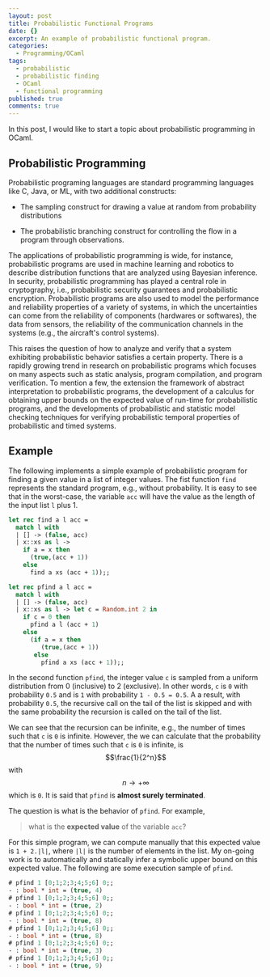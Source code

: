 ```yaml
---
layout: post
title: Probabilistic Functional Programs
date: {}
excerpt: An example of probabilistic functional program.
categories:
  - Programming/OCaml
tags:
  - probabilistic
  - probabilistic finding
  - OCaml
  - functional programming
published: true
comments: true
---
```


In this post, I would like to start a topic about probabilistic programming in OCaml. 

## Probabilistic Programming

Probabilistic programing languages are standard programming languages like C, Java, or ML, with two additional constructs: 

* The sampling construct for drawing a value at random from probability distributions 

* The probabilistic branching construct for controlling the flow in a program through observations. 

The applications of probabilistic programming is wide, for instance, probabilistic programs are used in machine learning and robotics to describe distribution functions that are analyzed using Bayesian inference. In security, probabilistic programming has played a central role in cryptography, i.e., probabilistic security guarantees and probabilistic encryption. Probabilistic programs are also used to model the performance and reliability properties of a variety of systems, in which the uncertainties can come from the reliability of components (hardwares or softwares), the data from sensors, the reliability of the communication channels in the systems (e.g., the aircraft's control systems). 

This raises the question of how to analyze and verify that a system exhibiting probabilistic behavior satisfies a certain property. There is a rapidly growing trend in research on probabilistic programs which focuses on many aspects such as static analysis, program compilation, and program verification. To mention a few, the extension the framework of abstract interpretation to probabilistic programs, the development of a calculus for obtaining upper bounds on the expected value of run-time for probabilistic programs, and the developments of probabilistic and statistic model checking techniques for verifying probabilistic temporal properties of probabilistic and timed systems.

## Example

The following implements a simple example of probabilistic program for finding a given value in a list of integer values. The fist function `find` represents the standard program, e.g., without probability. It is easy to see that in the worst-case, the variable `acc` will have the value as the length of the input list `l` plus 1.

```ocaml
let rec find a l acc =
  match l with
  | [] -> (false, acc)
  | x::xs as l -> 
    if a = x then 
      (true,(acc + 1)) 
    else 
      find a xs (acc + 1));; 
```

```ocaml
let rec pfind a l acc =
  match l with
  | [] -> (false, acc)
  | x::xs as l -> let c = Random.int 2 in
    if c = 0 then 
      pfind a l (acc + 1) 
    else 
      (if a = x then 
         (true,(acc + 1)) 
       else 
         pfind a xs (acc + 1));; 
```

In the second function `pfind`, the integer value `c` is sampled from a uniform distribution from 0 (inclusive) to 2 (exclusive). In other words, `c` is `0` with probability `0.5` and is `1` with probability `1 - 0.5 = 0.5`. A a result, with probability `0.5`, the recursive call on the tail of the list is skipped and with the same probability the recursion is called on the tail of the list. 

We can see that the recursion can be infinite, e.g., the number of times such that `c` is `0` is infinite. However, the we can calculate that the probability that the number of times such that `c` is `0` is infinite, is $$\frac{1}{2^n}$$ with $$n \rightarrow +\infty$$ which is `0`. It is said that `pfind` is **almost surely terminated**. 

The question is what is the behavior of `pfind`. For example,

> what is the **expected value** of the variable `acc`?

For this simple program, we can compute manually that this expected value is `1 + 2.|l|`, where `|l|` is the number of elements in the list. My on-going work is to automatically and statically infer a symbolic upper bound on this expected value. The following are some execution sample of `pfind`.

```ocaml
# pfind 1 [0;1;2;3;4;5;6] 0;;
- : bool * int = (true, 4)
# pfind 1 [0;1;2;3;4;5;6] 0;;
- : bool * int = (true, 2)
# pfind 1 [0;1;2;3;4;5;6] 0;;
- : bool * int = (true, 8)
# pfind 1 [0;1;2;3;4;5;6] 0;;
- : bool * int = (true, 8)
# pfind 1 [0;1;2;3;4;5;6] 0;;
- : bool * int = (true, 3)
# pfind 1 [0;1;2;3;4;5;6] 0;;
- : bool * int = (true, 9)
```
